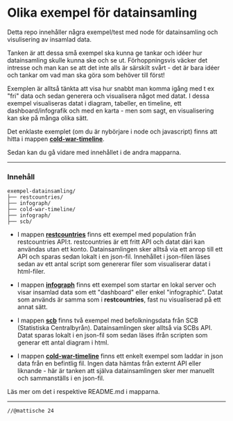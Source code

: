 # Olika exempel för datainsamling

Detta repo innehåller några exempel/test med node för datainsamling och visulisering av insamlad data.

Tanken är att dessa små exempel ska kunna ge tankar och idéer hur datainsamling skulle kunna ske och se ut. 
Förhoppningsvis väcker det intresse och man kan se att det inte alls är särskilt svårt - det är bara idéer och tankar om vad man ska göra som behöver till först!

Exemplen är alltså tänkta att visa hur snabbt man komma igång med t ex "fri" data och sedan generera och visualisera något med datat.
I dessa exempel visualiseras datat i diagram, tabeller, en timeline, ett dashboard/infografik och med en karta - men som sagt, en visualisering kan ske på många olika sätt.

Det enklaste exemplet (om du är nybörjare i node och javascript) finns att hitta i mappen **[cold-war-timeline](https://github.com/mattische/exempel-datainsamling/tree/main/cold-war-timeline)**. 

Sedan kan du gå vidare med innehållet i de andra mapparna.

---

### Innehåll

```
exempel-datainsamling/
├── restcountries/
├── infograph/
├── cold-war-timeline/
├── infograph/
├── scb/ 
```

- I mappen **[restcountries](https://github.com/mattische/exempel-datainsamling/tree/main/restcountries)** finns ett exempel med population från restcountries API:t. restcountries är ett fritt API och datat däri kan användas utan ett konto. Datainsamlingen sker alltså via ett anrop till ett API och sparas sedan lokalt i en json-fil. Innehållet i json-filen läses sedan av ett antal script som genererar filer som visualiserar datat i html-filer.

- I mappen **[infograph](https://github.com/mattische/exempel-datainsamling/tree/main/infograph)** finns ett exempel som startar en lokal server och visar insamlad data som ett "dashboard" eller enkel "infographic". Datat som används är samma som i **restcountries**, fast nu visualiserad på ett annat sätt.

- I mappen **[scb](https://github.com/mattische/exempel-datainsamling/tree/main/scb)** finns två exempel med befolkningsdata från SCB (Statistiska Centralbyrån). Datainsamlingen sker alltså via SCBs API. Datat sparas lokalt i en json-fil som sedan läses ifrån scripten som generar ett antal diagram i html.

- I mappen **[cold-war-timeline](https://github.com/mattische/exempel-datainsamling/tree/main/cold-war-timeline)** finns ett enkelt exempel som laddar in json data från en befintlig fil.
Ingen data hämtas från externt API eller liknande - här är tanken att själva datainsamlingen sker mer manuellt och sammanställs i en json-fil.

Läs mer om det i respektive README.md i mapparna.

---





```
//@mattische 24
````
